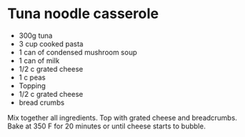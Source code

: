 # Tuna noodle casserole

* 300g tuna
* 3 cup cooked pasta
* 1 can of condensed mushroom soup
* 1 can of milk
* 1/2 c grated cheese
* 1 c peas
* Topping
* 1/2 c grated cheese
* bread crumbs

Mix together all ingredients.  Top with grated cheese and breadcrumbs.  Bake at 350 F for 20 minutes or until cheese starts to bubble.

